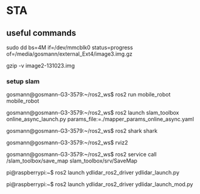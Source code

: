 # STA

## useful commands

sudo dd bs=4M if=/dev/mmcblk0 status=progress of=/media/gosmann/external_Ext4/image3.img.gz

gzip -v image2-131023.img

### setup slam

gosmann@gosmann-G3-3579:~/ros2_ws$ ros2 run mobile_robot mobile_robot

gosmann@gosmann-G3-3579:~/ros2_ws$ ros2 launch slam_toolbox online_async_launch.py params_file:=./mapper_params_online_async.yaml

gosmann@gosmann-G3-3579:~/ros2_ws$ ros2 shark shark

gosmann@gosmann-G3-3579:~/ros2_ws$ rviz2

gosmann@gosmann-G3-3579:~/ros2_ws$ ros2 service call /slam_toolbox/save_map slam_toolbox/srv/SaveMap

pi@raspberrypi:~$ ros2 launch ydlidar_ros2_driver ydlidar_launch.py

pi@raspberrypi:~$ ros2 launch ydlidar_ros2_driver ydlidar_launch_mod.py



